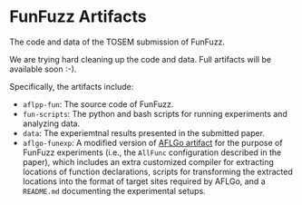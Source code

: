 # FunFuzz Artifacts
The code and data of the TOSEM submission of FunFuzz.

We are trying hard cleaning up the code and data. Full artifacts will be available soon :-).

Specifically, the artifacts include:

- `aflpp-fun`: The source code of FunFuzz.
- `fun-scripts`: The python and bash scripts for running experiments and analyzing data.
- `data`: The experiemtnal results presented in the submitted paper. 
- `aflgo-funexp`: A modified version of [AFLGo artifact](https://github.com/aflgo/aflgo) for the purpose of FunFuzz experiments (i.e., the `AllFunc` configuration described in the paper), which includes an extra customized compiler for extracting locations of function declarations, scripts for transforming the extracted locations into the format of target sites required by AFLGo, and a `README.md` documenting the experimental setups.
